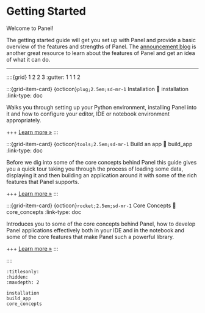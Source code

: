 # Getting Started

Welcome to Panel!

The getting started guide will get you set up with Panel and provide a basic overview of the features and strengths of Panel. The [announcement blog](https://blog.pyviz.org/panel_announcement.html) is another great resource to learn about the features of Panel and get an idea of what it can do.

---

::::{grid} 1 2 2 3
:gutter: 1 1 1 2

:::{grid-item-card} {octicon}`plug;2.5em;sd-mr-1` Installation
:link: installation
:link-type: doc

Walks you through setting up your Python environment, installing Panel into it and how to configure your editor, IDE or notebook environment appropriately.

+++
[Learn more »](installation.rst)
:::

:::{grid-item-card} {octicon}`tools;2.5em;sd-mr-1` Build an app
:link: build_app
:link-type: doc

Before we dig into some of the core concepts behind Panel this guide gives you a quick tour taking you through the process of loading some data, displaying it and then building an application around it with some of the rich features that Panel supports.

+++
[Learn more »](build_app)
:::


:::{grid-item-card} {octicon}`rocket;2.5em;sd-mr-1` Core Concepts
:link: core_concepts
:link-type: doc

Introduces you to some of the core concepts behind Panel, how to develop Panel applications effectively both in your IDE and in the notebook and some of the core features that make Panel such a powerful library.

+++
[Learn more »](core_concepts)
:::

::::


```{toctree}
:titlesonly:
:hidden:
:maxdepth: 2

installation
build_app
core_concepts
```
